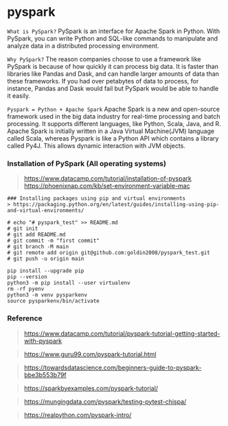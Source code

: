 # pyspark
`What is PySpark?`
PySpark is an interface for Apache Spark in Python. With PySpark, you can write Python and SQL-like commands to manipulate and analyze data in a distributed processing environment. 

`Why PySpark?`
The reason companies choose to use a framework like PySpark is because of how quickly it can process big data. It is faster than libraries like Pandas and Dask, and can handle larger amounts of data than these frameworks. If you had over petabytes of data to process, for instance, Pandas and Dask would fail but PySpark would be able to handle it easily.

`Pyspark = Python + Apache Spark`
Apache Spark is a new and open-source framework used in the big data industry for real-time processing and batch processing. It supports different languages, like Python, Scala, Java, and R.
Apache Spark is initially written in a Java Virtual Machine(JVM) language called Scala, whereas Pyspark is like a Python API which contains a library called Py4J. This allows dynamic interaction with JVM objects.

### Installation of PySpark (All operating systems)
> https://www.datacamp.com/tutorial/installation-of-pyspark
> https://phoenixnap.com/kb/set-environment-variable-mac

```
### Installing packages using pip and virtual environments
> https://packaging.python.org/en/latest/guides/installing-using-pip-and-virtual-environments/
```

```commandline
# echo "# pyspark_test" >> README.md
# git init
# git add README.md
# git commit -m "first commit"
# git branch -M main
# git remote add origin git@github.com:goldin2008/pyspark_test.git
# git push -u origin main
```

```commandline
pip install --upgrade pip
pip --version
python3 -m pip install --user virtualenv
rm -rf pyenv
python3 -m venv pysparkenv
source pysparkenv/bin/activate
```

### Reference
> https://www.datacamp.com/tutorial/pyspark-tutorial-getting-started-with-pyspark

> https://www.guru99.com/pyspark-tutorial.html

> https://towardsdatascience.com/beginners-guide-to-pyspark-bbe3b553b79f

> https://sparkbyexamples.com/pyspark-tutorial/

> https://mungingdata.com/pyspark/testing-pytest-chispa/

> https://realpython.com/pyspark-intro/